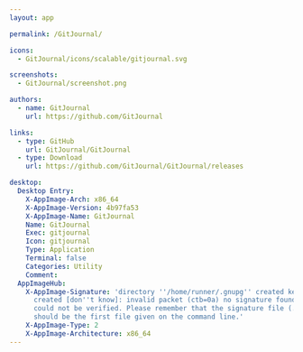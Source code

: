 ```yaml
---
layout: app

permalink: /GitJournal/

icons:
  - GitJournal/icons/scalable/gitjournal.svg

screenshots:
  - GitJournal/screenshot.png

authors:
  - name: GitJournal
    url: https://github.com/GitJournal

links:
  - type: GitHub
    url: GitJournal/GitJournal
  - type: Download
    url: https://github.com/GitJournal/GitJournal/releases

desktop:
  Desktop Entry:
    X-AppImage-Arch: x86_64
    X-AppImage-Version: 4b97fa53
    X-AppImage-Name: GitJournal
    Name: GitJournal
    Exec: gitjournal
    Icon: gitjournal
    Type: Application
    Terminal: false
    Categories: Utility
    Comment: 
  AppImageHub:
    X-AppImage-Signature: 'directory ''/home/runner/.gnupg'' created keybox ''/home/runner/.gnupg/pubring.kbx''
      created [don''t know]: invalid packet (ctb=0a) no signature found the signature
      could not be verified. Please remember that the signature file (.sig or .asc)
      should be the first file given on the command line.'
    X-AppImage-Type: 2
    X-AppImage-Architecture: x86_64
---
```

